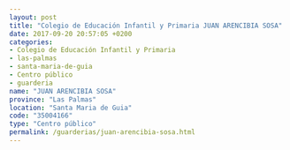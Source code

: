 ```yaml
---
layout: post
title: "Colegio de Educación Infantil y Primaria JUAN ARENCIBIA SOSA"
date: 2017-09-20 20:57:05 +0200
categories:
- Colegio de Educación Infantil y Primaria
- las-palmas
- santa-maria-de-guia
- Centro público
- guarderia
name: "JUAN ARENCIBIA SOSA"
province: "Las Palmas"
location: "Santa Maria de Guia"
code: "35004166"
type: "Centro público"
permalink: /guarderias/juan-arencibia-sosa.html
---
```

